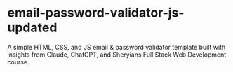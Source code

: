 # email-password-validator-js-updated
A simple HTML, CSS, and JS email &amp; password validator template built with insights from Claude, ChatGPT, and Sheryians Full Stack Web Development course.
